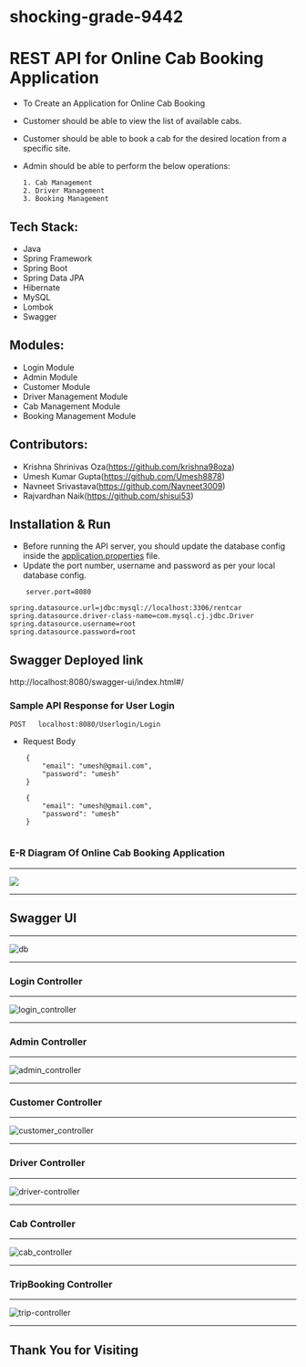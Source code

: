 # shocking-grade-9442

# REST API for Online Cab Booking Application

* To Create an Application for Online Cab Booking 

* Customer should be able to view the list of available cabs.

* Customer should be able to book a cab for the desired location from a specific site. 

* Admin should be able to perform the below operations:

      1. Cab Management 
      2. Driver Management
      3. Booking Management

## Tech Stack:

* Java
* Spring Framework
* Spring Boot
* Spring Data JPA
* Hibernate
* MySQL
* Lombok
* Swagger

## Modules:

* Login Module
* Admin Module
* Customer Module
* Driver Management Module
* Cab Management Module
* Booking Management Module

## Contributors:

* Krishna Shrinivas Oza(https://github.com/krishna98oza)
* Umesh Kumar Gupta(https://github.com/Umesh8878)
* Navneet Srivastava(https://github.com/Navneet3009)
* Rajvardhan Naik(https://github.com/shisui53)

## Installation & Run

* Before running the API server, you should update the database config inside the [application.properties](https://github.com/krishna98oza/shocking-grade-9442/blob/main/RentCar/pom.xml) file. 
* Update the port number, username and password as per your local database config.

```
    server.port=8080

spring.datasource.url=jdbc:mysql://localhost:3306/rentcar
spring.datasource.driver-class-name=com.mysql.cj.jdbc.Driver
spring.datasource.username=root
spring.datasource.password=root

```

## Swagger Deployed link
http://localhost:8080/swagger-ui/index.html#/

### Sample API Response for User Login

`POST   localhost:8080/Userlogin/Login`

* Request Body

```
    {
        "email": "umesh@gmail.com",
        "password": "umesh"
    }
    
    {
        "email": "umesh@gmail.com",
        "password": "umesh"
    }
    
```
 
### E-R Diagram Of Online Cab Booking Application
---

<img src="https://user-images.githubusercontent.com/101389007/233461279-5b887298-050a-45f0-adcd-671add82e5ad.png">


---

## Swagger UI

---

![db](https://github.com/krishna98oza/shocking-grade-9442/assets/115473268/d2a43f79-69c5-4fae-aa2e-d4a0880d4662)


---

### Login Controller

---

![login_controller](https://github.com/krishna98oza/shocking-grade-9442/assets/115473268/100d05ef-dbd3-47dd-b0fb-fb8cfbffe6c0)

---

### Admin Controller

---

![admin_controller](https://github.com/krishna98oza/shocking-grade-9442/assets/115473268/9ebb60d0-5e38-4845-85d5-10ece8a69aef)


---

### Customer Controller

---

![customer_controller](https://github.com/krishna98oza/shocking-grade-9442/assets/115473268/69a993c3-0f22-4213-80f7-9e1ac3136096)


---

### Driver Controller

---

![driver-controller](https://github.com/krishna98oza/shocking-grade-9442/assets/115473268/831214f4-e97d-47db-9109-eb7d201f2d75)


---

### Cab Controller

---

![cab_controller](https://github.com/krishna98oza/shocking-grade-9442/assets/115473268/17fe5844-4e18-43e6-a49a-c543c82796d3)


---

### TripBooking Controller

---

![trip-controller](https://github.com/krishna98oza/shocking-grade-9442/assets/115473268/5c8f0a4a-f34e-41d2-bd4f-e6e450ecd103)


---

## Thank You for Visiting
 
